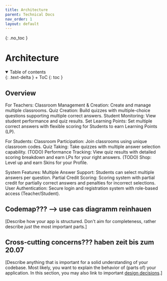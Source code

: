 ```yaml
---
title: Architecture
parent: Technical Docs
nav_order: 1
layout: default
---
```


{: .no_toc }
# Architecture

<details open markdown="block">
{: .text-delta }
<summary>Table of contents</summary>
+ ToC
{: toc }
</details>

## Overview

For Teachers:
Classroom Management & Creation: Create and manage multiple classrooms.
Quiz Creation: Build quizzes with multiple-choice questions supporting multiple correct answers.
Student Monitoring: View student performance and quiz results.
Set Learning Points: Set multiple correct answers with flexible scoring for Students to earn Learning Points (LP).

For Students:
Classroom Participation: Join classrooms using unique classroom codes.
Quiz Taking: Take quizzes with multiple answer selection capability.
(TODO) Performance Tracking: View quiz results with detailed scoring breakdown and earn LPs for your right answers.
(TODO) Shop: Level up and earn Skins for your Profile.

System Features:
Multiple Answer Support: Students can select multiple answers per question.
Partial Credit Scoring: Scoring system with partial credit for partially correct answers and penalties for incorrect selections.
User Authentication: Secure login and registration system with role-based access (Teacher/Student).

## Codemap??? --> use cas diagramm reinhauen

[Describe how your app is structured. Don't aim for completeness, rather describe *just* the most important parts.]

## Cross-cutting concerns??? haben zeit bis zum 20.07

[Describe anything that is important for a solid understanding of your codebase. Most likely, you want to explain the behavior of (parts of) your application. In this section, you may also link to important [design decisions](../design-decisions.md).]
